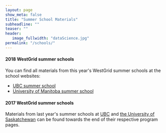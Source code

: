 ```yaml
---
layout: page
show_meta: false
title: "Summer School Materials"
subheadline: ""
teaser: ""
header:
   image_fullwidth: "dataScience.jpg"
permalink: "/schools/"
---
```


<!-- 1. Open `_config.yml` and work it through, it's well documented -->
<!-- 1. [Read the documentation][1] to check out all features of *Feeling Responsive*. -->
<!--  [1]: {{ site.url }}{{ site.baseurl }}/documentation/ -->

#### 2018 WestGrid summer schools

You can find all materials from this year's WestGrid summer schools at the school websites:

- <a href="https://westgrid.github.io/ubcSummerSchool2018/4-materials.html" target="_blank">UBC summer school</a>
- <a href="https://westgrid.github.io/manitobaSummerSchool2018/4-materials.html"
  target="_blank">University of Manitoba summer school</a>

<!-- We also plan to post the videos from the recorded sessions once these are processed. -->

#### 2017 WestGrid summer schools

Materials from last year's summer schools at <a href="https://bit.ly/ubcss" target="_blank">UBC</a> and
<a href="https://bit.ly/usaskss" target="_blank">the University of Saskatchewan</a> can be found towards
the end of their respective program pages.
